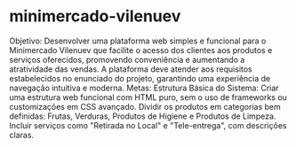 # minimercado-vilenuev
 Objetivo: Desenvolver uma plataforma web simples e funcional para o Minimercado Vilenuev que facilite o acesso dos clientes aos produtos e serviços oferecidos, promovendo conveniência e aumentando a atratividade das vendas. A plataforma deve atender aos requisitos estabelecidos no enunciado do projeto, garantindo uma experiência de navegação intuitiva e moderna.  Metas:  Estrutura Básica do Sistema:  Criar uma estrutura web funcional com HTML puro, sem o uso de frameworks ou customizações em CSS avançado. Dividir os produtos em categorias bem definidas: Frutas, Verduras, Produtos de Higiene e Produtos de Limpeza. Incluir serviços como "Retirada no Local" e "Tele-entrega", com descrições claras.
